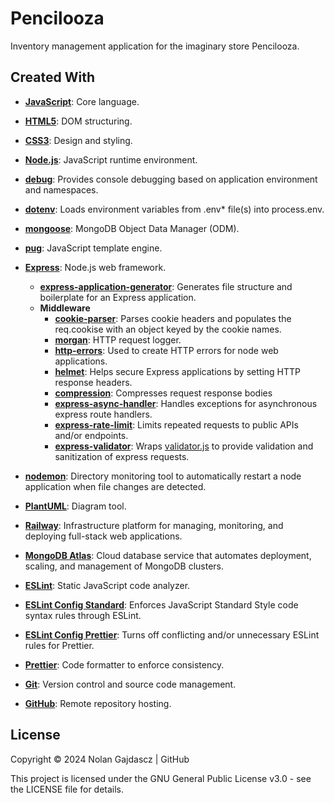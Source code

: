 # Pencilooza

Inventory management application for the imaginary store Pencilooza.

## Created With

- [**JavaScript**](https://ecma-international.org/publications-and-standards/standards/): Core language.
- [**HTML5**](https://html.spec.whatwg.org/multipage/): DOM structuring.
- [**CSS3**](https://www.w3.org/Style/CSS/): Design and styling.

- [**Node.js**](https://nodejs.org/): JavaScript runtime environment.
- [**debug**](https://github.com/debug-js/debug/): Provides console debugging based on application environment and namespaces.
- [**dotenv**](https://github.com/motdotla/dotenv/): Loads environment variables from .env\* file(s) into process.env.
- [**mongoose**](https://mongoosejs.com/): MongoDB Object Data Manager (ODM).
- [**pug**](https://pugjs.org/): JavaScript template engine.

- [**Express**](https://expressjs.com/): Node.js web framework.

  - [**express-application-generator**](https://github.com/expressjs/generator#readme): Generates file structure and boilerplate for an Express application.
  - **Middleware**
    - [**cookie-parser**](https://github.com/expressjs/cookie-parser): Parses cookie headers and populates the req.cookise with an object keyed by the cookie names.
    - [**morgan**](https://github.com/expressjs/morgan): HTTP request logger.
    - [**http-errors**](https://github.com/jshttp/http-errors): Used to create HTTP errors for node web applications.
    - [**helmet**](https://helmetjs.github.io/): Helps secure Express applications by setting HTTP response headers.
    - [**compression**](https://github.com/expressjs/compression): Compresses request response bodies
    - [**express-async-handler**](https://github.com/Abazhenov/express-async-handler): Handles exceptions for asynchronous express route handlers.
    - [**express-rate-limit**](https://github.com/express-rate-limit/express-rate-limit): Limits repeated requests to public APIs and/or endpoints.
    - [**express-validator**](https://express-validator.github.io/docs/): Wraps [validator.js](https://github.com/validatorjs/validator.js) to provide validation and sanitization of express requests.

- [**nodemon**](https://nodemon.io/): Directory monitoring tool to automatically restart a node application when file changes are detected.
- [**PlantUML**](https://plantuml.com/): Diagram tool.

- [**Railway**](https://railway.app/): Infrastructure platform for managing, monitoring, and deploying full-stack web applications.

- [**MongoDB Atlas**](https://www.mongodb.com/): Cloud database service that automates deployment, scaling, and management of MongoDB clusters.

- [**ESLint**](https://eslint.org/): Static JavaScript code analyzer.
- [**ESLint Config Standard**](https://github.com/standard/eslint-config-standard): Enforces JavaScript Standard Style code syntax rules through ESLint.
- [**ESLint Config Prettier**](https://github.com/prettier/eslint-config-prettier): Turns off conflicting and/or unnecessary ESLint rules for Prettier.

- [**Prettier**](https://prettier.io/): Code formatter to enforce consistency.

- [**Git**](https://git-scm.com/): Version control and source code management.
- [**GitHub**](https://github.com/): Remote repository hosting.

## License

Copyright © 2024 Nolan Gajdascz | GitHub

This project is licensed under the GNU General Public License v3.0 - see the LICENSE file for details.
